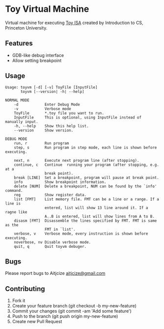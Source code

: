 # Toy Virtual Machine
Virtual machine for executing [Toy ISA](http://introcs.cs.princeton.edu/xtoy/) created by Introduction to CS, Princeton University.

## Features
* GDB-like debug interface
* Allow setting breakpoint

## Usage
    Usage: toyvm [-d] [-v] ToyFile [InputFile]
           toyvm [--version| -h| --help]
    
    NORMAL MODE
        -d            Enter Debug Mode
        -v            Verbose mode
        ToyFile       *.toy file you want to run.
        InputFile     This is optional, using InputFile instead of manually input.
        -h, --help    Show this help list.
        --version     Show version.
    
    DEBUG MODE
        run, r        Run program
        step, s       Run program in step mode, each line is shown before executing.
    
        next, n       Execute next program line (after stopping).
        continue, c   Continue  running your program (after stopping, e.g. at a
                      break point).
        break [LINE]  Set a breakpoint, program will pause at break point.
        info          Show breakpoint information.
        delete [NUM]  Delete a breakpoint, NUM can be found by the `info' command.
        reg           Show register data.
        list [FMT]    List memory file. FMT can be a line or a range. If a line is
                      entered, list will show 13 line around it. If a ragne like
                      A..B is entered, list will show lines from A to B.
        disasm [FMT]  Disassemble the lines specified by FMT. FMT is same as the
                      FMT in `list'.
        verbose, v    Verbose mode, every instruction is shown before executing.
        noverbose, nv Disable verbose mode.
        quit, q       Quit toyvm debuger.

## Bugs
Please report bugs to Aitjcize <aitjcize@gmail.com>

## Contributing
1. Fork it
2. Create your feature branch (git checkout -b my-new-feature)
3. Commit your changes (git commit -am 'Add some feature')
4. Push to the branch (git push origin my-new-feature)
5. Create new Pull Request
